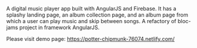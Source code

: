 A digital music player app built with AngularJS and Firebase.  It has a splashy landing page, an album collection page, and an album page from which a user can play music and skip between songs. A refactory of bloc-jams project in framework AngularJS.

Please visit demo page: https://potter-chipmunk-76074.netlify.com/
